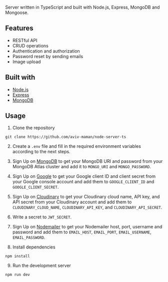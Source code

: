 Server written in TypeScript and built with Node.js, Express, MongoDB and Mongoose.

## Features

- RESTful API
- CRUD operations
- Authentication and authorization
- Password reset by sending emails
- Image upload

## Built with

- [Node.js](https://nodejs.org)
- [Express](https://expressjs.com)
- [MongoDB](https://www.mongodb.com)

## Usage

1. Clone the repository

```
git clone https://github.com/aviv-maman/node-server-ts
```

2. Create a `.env` file and fill in the required environment variables according to the next steps.

3. Sign Up on [MongoDB](https://www.mongodb.com) to get your MongoDB URI and password from your MongoDB Atlas cluster and add it to `MONGO_URI` and `MONGO_PASSWORD`.

4. Sign Up on [Google](https://console.cloud.google.com) to get your Google client ID and client secret from your Google console account and add them to `GOOGLE_CLIENT_ID` and `GOOGLE_CLIENT_SECRET`.

5. Sign Up on [Cloudinary](https://cloudinary.com) to get your Cloudinary cloud name, API key, and API secret from your Cloudinary account and add them to `CLOUDINARY_CLOUD_NAME`, `CLOUDINARY_API_KEY`, and `CLOUDINARY_API_SECRET`.

6. Write a secret to `JWT_SECRET`.

7. Sign Up on [Nodemailer](https://www.nodemailer.com) to get your Nodemailer host, port, username and password and add them to `EMAIL_HOST`, `EMAIL_PORT`, `EMAIL_USERNAME`, `EMAIL_PASSWORD`.

8. Install dependencies

```
npm install
```

9. Run the development server

```
npm run dev
```
